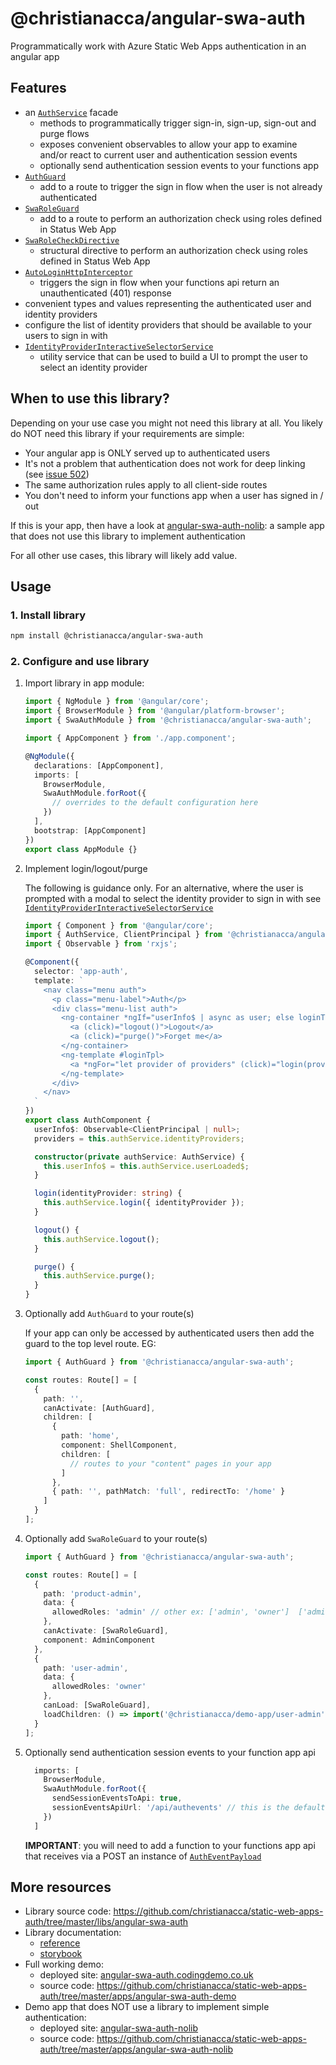 # @christianacca/angular-swa-auth

Programmatically work with Azure Static Web Apps authentication in an angular app

## Features

- an [`AuthService`](https://docs.angular-swa-auth.codingdemo.co.uk/injectables/AuthService.html) facade
  - methods to programmatically trigger sign-in, sign-up, sign-out and purge flows
  - exposes convenient observables to allow your app to examine and/or react to current user and authentication session events
  - optionally send authentication session events to your functions app
- [`AuthGuard`](https://docs.angular-swa-auth.codingdemo.co.uk/guards/AuthGuard.html)
  - add to a route to trigger the sign in flow when the user is not already authenticated
- [`SwaRoleGuard`](https://docs.angular-swa-auth.codingdemo.co.uk/guards/SwaRoleGuard.html)
  - add to a route to perform an authorization check using roles defined in Status Web App
- [`SwaRoleCheckDirective`](https://docs.angular-swa-auth.codingdemo.co.uk/directives/SwaRoleCheckDirective.html)
  - structural directive to perform an authorization check using roles defined in Status Web App
- [`AutoLoginHttpInterceptor`](https://docs.angular-swa-auth.codingdemo.co.uk/interceptors/AutoLoginHttpInterceptor.html)
  - triggers the sign in flow when your functions api return an unauthenticated (401) response
- convenient types and values representing the authenticated user and identity providers
- configure the list of identity providers that should be available to your users to sign in with
- [`IdentityProviderInteractiveSelectorService`](https://docs.angular-swa-auth.codingdemo.co.uk/injectables/IdentityProviderInteractiveSelectorService.html)
  - utility service that can be used to build a UI to prompt the user to select an identity provider
  
## When to use this library?

Depending on your use case you might not need this library at all. You likely do NOT need this library if your requirements are simple:
* Your angular app is ONLY served up to authenticated users
* It's not a problem that authentication does not work for deep linking (see [issue 502](https://github.com/Azure/static-web-apps/issues/502))
* The same authorization rules apply to all client-side routes
* You don't need to inform your functions app when a user has signed in / out

If this is your app, then have a look at [angular-swa-auth-nolib](https://angular-swa-auth-nolib.codingdemo.co.uk): 
a sample app that does not use this library to implement authentication

For all other use cases, this library will likely add value.

## Usage

### 1. Install library

   ```bash
   npm install @christianacca/angular-swa-auth
   ```

### 2. Configure and use library

1. Import library in app module:

   ```ts
   import { NgModule } from '@angular/core';
   import { BrowserModule } from '@angular/platform-browser';
   import { SwaAuthModule } from '@christianacca/angular-swa-auth';
   
   import { AppComponent } from './app.component';
   
   @NgModule({
     declarations: [AppComponent],
     imports: [
       BrowserModule,
       SwaAuthModule.forRoot({
         // overrides to the default configuration here
       })
     ],
     bootstrap: [AppComponent]
   })
   export class AppModule {}
   ```

2. Implement login/logout/purge

   The following is guidance only. For an alternative, where the user is prompted with a modal
   to select the identity provider to sign in with see [`IdentityProviderInteractiveSelectorService`](https://docs.angular-swa-auth.codingdemo.co.uk/injectables/IdentityProviderInteractiveSelectorService.html)

   ```ts
   import { Component } from '@angular/core';
   import { AuthService, ClientPrincipal } from '@christianacca/angular-swa-auth';
   import { Observable } from 'rxjs';
   
   @Component({
     selector: 'app-auth',
     template: `
       <nav class="menu auth">
         <p class="menu-label">Auth</p>
         <div class="menu-list auth">
           <ng-container *ngIf="userInfo$ | async as user; else loginTpl">
             <a (click)="logout()">Logout</a>
             <a (click)="purge()">Forget me</a>
           </ng-container>
           <ng-template #loginTpl>
             <a *ngFor="let provider of providers" (click)="login(provider.id)">{{ provider.name }}</a>
           </ng-template>
         </div>
       </nav>
     `
   })
   export class AuthComponent {
     userInfo$: Observable<ClientPrincipal | null>;
     providers = this.authService.identityProviders;

     constructor(private authService: AuthService) {
       this.userInfo$ = this.authService.userLoaded$;
     }

     login(identityProvider: string) {
       this.authService.login({ identityProvider });
     }

     logout() {
       this.authService.logout();
     }

     purge() {
       this.authService.purge();
     }
   }
   ```

3. Optionally add `AuthGuard` to your route(s)

   If your app can only be accessed by authenticated users then add the guard to the top level route. EG:

   ```ts
   import { AuthGuard } from '@christianacca/angular-swa-auth';
   
   const routes: Route[] = [
     {
       path: '',
       canActivate: [AuthGuard],
       children: [
         {
           path: 'home',
           component: ShellComponent,
           children: [
             // routes to your "content" pages in your app
           ]
         },
         { path: '', pathMatch: 'full', redirectTo: '/home' }
       ]
     }
   ];
   ```

4. Optionally add `SwaRoleGuard` to your route(s)

   ```ts
   import { AuthGuard } from '@christianacca/angular-swa-auth';
   
   const routes: Route[] = [
     {
       path: 'product-admin',
       data: {
         allowedRoles: 'admin' // other ex: ['admin', 'owner']  ['admin', ['product-reader', 'owner']]
       },
       canActivate: [SwaRoleGuard],
       component: AdminComponent
     },
     {
       path: 'user-admin',
       data: {
         allowedRoles: 'owner'
       },
       canLoad: [SwaRoleGuard],
       loadChildren: () => import('@christianacca/demo-app/user-admin').then(m => m.UserAdminModule)
     }
   ];
   ```
   
5. Optionally send authentication session events to your function app api

   ```ts
     imports: [
       BrowserModule,
       SwaAuthModule.forRoot({
         sendSessionEventsToApi: true,
         sessionEventsApiUrl: '/api/authevents' // this is the default if not supplied
       })
     ]
   ```

   **IMPORTANT**: you will need to add a function to your functions app api that receives via a POST an instance of [`AuthEventPayload`](https://docs.angular-swa-auth.codingdemo.co.uk/interfaces/AuthEventPayload.html)

## More resources

- Library source code: <https://github.com/christianacca/static-web-apps-auth/tree/master/libs/angular-swa-auth>
- Library documentation: 
  - [reference](https://docs.angular-swa-auth.codingdemo.co.uk)
  - [storybook](https://stories.angular-swa-auth.codingdemo.co.uk)
- Full working demo:  
  - deployed site: [angular-swa-auth.codingdemo.co.uk](https://angular-swa-auth.codingdemo.co.uk)
  - source code: <https://github.com/christianacca/static-web-apps-auth/tree/master/apps/angular-swa-auth-demo>
- Demo app that does NOT use a library to implement simple authentication: 
  - deployed site: [angular-swa-auth-nolib](https://angular-swa-auth-nolib.codingdemo.co.uk)
  - source code: <https://github.com/christianacca/static-web-apps-auth/tree/master/apps/angular-swa-auth-nolib>
  
